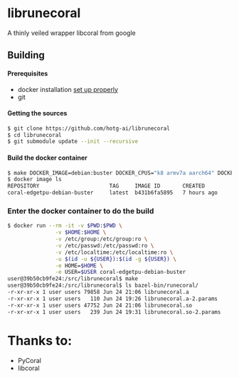# librunecoral

A thinly veiled wrapper libcoral from google


## Building

#### Prerequisites
* docker installation [set up properly](https://docs.docker.com/get-started/)
* git

#### Getting the sources
```bash
$ git clone https://github.com/hotg-ai/librunecoral
$ cd librunecoral
$ git submodule update --init --recursive
```

#### Build the docker container
```bash
$ make DOCKER_IMAGE=debian:buster DOCKER_CPUS="k8 armv7a aarch64" DOCKER_TARGETS=tests docker-build
$ docker image ls
REPOSITORY                      TAG     IMAGE ID       CREATED         SIZE
coral-edgetpu-debian-buster     latest  b431b6fa5895   7 hours ago     2.94GB

```

### Enter the docker container to do the build
```bash
$ docker run --rm -it -v $PWD:$PWD \
               -v $HOME:$HOME \
               -v /etc/group:/etc/group:ro \
               -v /etc/passwd:/etc/passwd:ro \
               -v /etc/localtime:/etc/localtime:ro \
               -u $(id -u ${USER}):$(id -g ${USER}) \
               -e HOME=$HOME \
               -e USER=$USER coral-edgetpu-debian-buster
user@39b50cb9fe24:/src/librunecoral$ make
user@39b50cb9fe24:/src/librunecoral$ ls bazel-bin/runecoral/
-r-xr-xr-x 1 user users 79858 Jun 24 21:06 librunecoral.a
-r-xr-xr-x 1 user users   110 Jun 24 19:26 librunecoral.a-2.params
-r-xr-xr-x 1 user users 47752 Jun 24 21:06 librunecoral.so
-r-xr-xr-x 1 user users   239 Jun 24 19:31 librunecoral.so-2.params
```

# Thanks to:
* PyCoral
* libcoral
